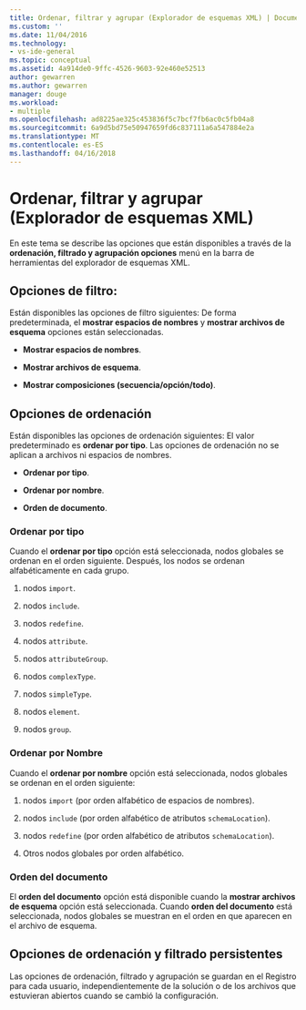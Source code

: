 ```yaml
---
title: Ordenar, filtrar y agrupar (Explorador de esquemas XML) | Documentos de Microsoft
ms.custom: ''
ms.date: 11/04/2016
ms.technology:
- vs-ide-general
ms.topic: conceptual
ms.assetid: 4a914de0-9ffc-4526-9603-92e460e52513
author: gewarren
ms.author: gewarren
manager: douge
ms.workload:
- multiple
ms.openlocfilehash: ad8225ae325c453836f5c7bcf7fb6ac0c5fb04a8
ms.sourcegitcommit: 6a9d5bd75e50947659fd6c837111a6a547884e2a
ms.translationtype: MT
ms.contentlocale: es-ES
ms.lasthandoff: 04/16/2018
---
```

# <a name="sorting-filtering-and-grouping-xml-schema-explorer"></a>Ordenar, filtrar y agrupar (Explorador de esquemas XML)
En este tema se describe las opciones que están disponibles a través de la **ordenación, filtrado y agrupación opciones** menú en la barra de herramientas del explorador de esquemas XML.  
  
## <a name="filter-options"></a>Opciones de filtro:  
 Están disponibles las opciones de filtro siguientes: De forma predeterminada, el **mostrar espacios de nombres** y **mostrar archivos de esquema** opciones están seleccionadas.  
  
-   **Mostrar espacios de nombres**.  
  
-   **Mostrar archivos de esquema**.  
  
-   **Mostrar composiciones (secuencia/opción/todo)**.  
  
## <a name="sorting-options"></a>Opciones de ordenación  
 Están disponibles las opciones de ordenación siguientes: El valor predeterminado es **ordenar por tipo**. Las opciones de ordenación no se aplican a archivos ni espacios de nombres.  
  
-   **Ordenar por tipo**.  
  
-   **Ordenar por nombre**.  
  
-   **Orden de documento**.  
  
### <a name="sort-by-type"></a>Ordenar por tipo  
 Cuando el **ordenar por tipo** opción está seleccionada, nodos globales se ordenan en el orden siguiente. Después, los nodos se ordenan alfabéticamente en cada grupo.  
  
1.  nodos `import`.  
  
2.  nodos `include`.  
  
3.  nodos `redefine`.  
  
4.  nodos `attribute`.  
  
5.  nodos `attributeGroup`.  
  
6.  nodos `complexType`.  
  
7.  nodos `simpleType`.  
  
8.  nodos `element`.  
  
9. nodos `group`.  
  
### <a name="sort-by-name"></a>Ordenar por Nombre  
 Cuando el **ordenar por nombre** opción está seleccionada, nodos globales se ordenan en el orden siguiente:  
  
1.  nodos `import` (por orden alfabético de espacios de nombres).  
  
2.  nodos `include` (por orden alfabético de atributos `schemaLocation`).  
  
3.  nodos `redefine` (por orden alfabético de atributos `schemaLocation`).  
  
4.  Otros nodos globales por orden alfabético.  
  
### <a name="document-order"></a>Orden del documento  
 El **orden del documento** opción está disponible cuando la **mostrar archivos de esquema** opción está seleccionada. Cuando **orden del documento** está seleccionada, nodos globales se muestran en el orden en que aparecen en el archivo de esquema.  
  
## <a name="persisting-sortfilter-options"></a>Opciones de ordenación y filtrado persistentes  
 Las opciones de ordenación, filtrado y agrupación se guardan en el Registro para cada usuario, independientemente de la solución o de los archivos que estuvieran abiertos cuando se cambió la configuración.